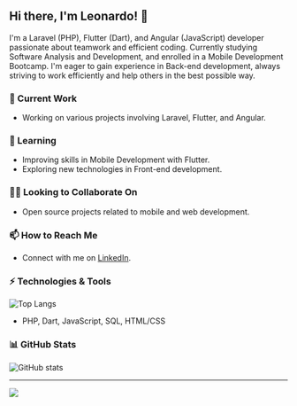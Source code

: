  ## Hi there, I'm Leonardo! 👋

I'm a Laravel (PHP), Flutter (Dart), and Angular (JavaScript) developer passionate about teamwork and efficient coding. Currently studying Software Analysis and Development, and enrolled in a Mobile Development Bootcamp. I'm eager to gain experience in Back-end development, always striving to work efficiently and help others in the best possible way.

### 🔭 Current Work
- Working on various projects involving Laravel, Flutter, and Angular.

### 🌱 Learning
- Improving skills in Mobile Development with Flutter.
- Exploring new technologies in Front-end development.

### 👯‍♂️ Looking to Collaborate On
- Open source projects related to mobile and web development.

### 📫 How to Reach Me
- Connect with me on [LinkedIn]([www.linkedin.com/in/leonardo-espinosa-rivera-286629246]).
 

### ⚡ Technologies & Tools
![Top Langs](https://github-readme-stats.vercel.app/api/top-langs/?username=leoespi&theme=dark&layout=compact)
- PHP, Dart, JavaScript, SQL, HTML/CSS

### 📊 GitHub Stats
![GitHub stats](https://github-readme-stats.vercel.app/api?username=leoespi&theme=dark&show_icons=true&count_private=true)

---
[![](https://visitcount.itsvg.in/api?id=leoespi&icon=0&color=0)](https://visitcount.itsvg.in)
